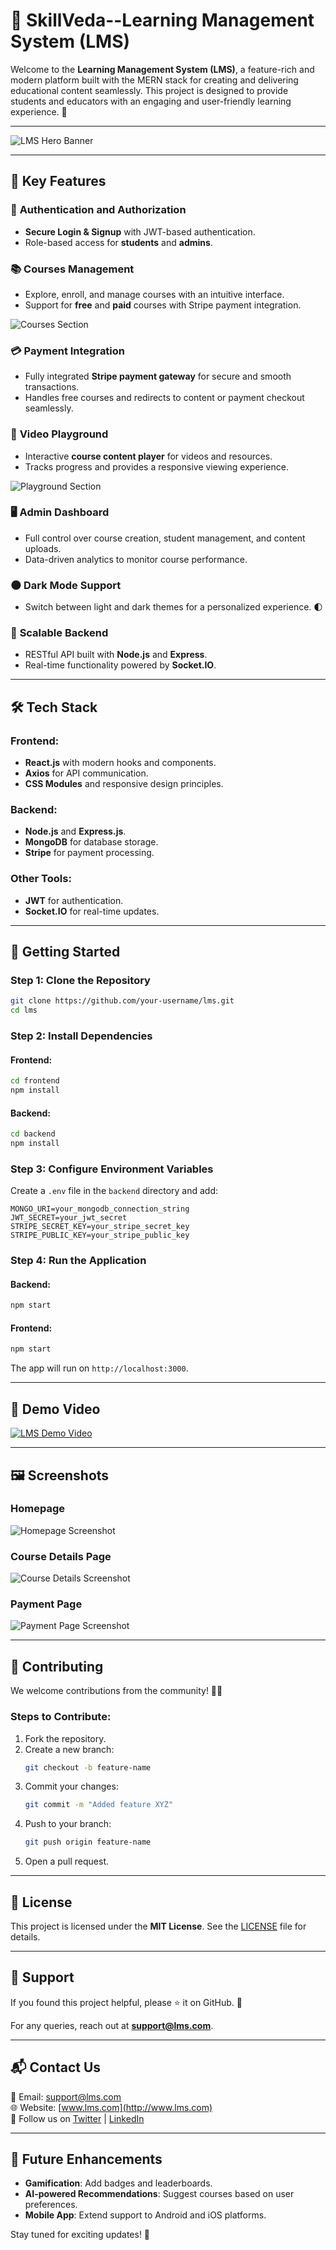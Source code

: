 # 🌟 **SkillVeda--Learning Management System (LMS)**

Welcome to the **Learning Management System (LMS)**, a feature-rich and modern platform built with the MERN stack for creating and delivering educational content seamlessly. This project is designed to provide students and educators with an engaging and user-friendly learning experience. 🚀

---

![LMS Hero Banner](https://res.cloudinary.com/hiddendev/image/upload/v1739877594/Screenshot_49_g6qudm.png) <!-- Replace this placeholder with an actual image from your LMS UI -->

---

## 🎯 **Key Features**

### 🔐 **Authentication and Authorization**
- **Secure Login & Signup** with JWT-based authentication.
- Role-based access for **students** and **admins**.

### 📚 **Courses Management**
- Explore, enroll, and manage courses with an intuitive interface.
- Support for **free** and **paid** courses with Stripe payment integration.

![Courses Section](https://res.cloudinary.com/hiddendev/image/upload/v1739877595/Screenshot_50_ejtrvr.png) <!-- Replace with the actual screenshot -->

### 💳 **Payment Integration**
- Fully integrated **Stripe payment gateway** for secure and smooth transactions.
- Handles free courses and redirects to content or payment checkout seamlessly.

### 🎥 **Video Playground**
- Interactive **course content player** for videos and resources.
- Tracks progress and provides a responsive viewing experience.

![Playground Section](https://res.cloudinary.com/hiddendev/image/upload/v1739877594/Screenshot_51_njoov6.png) <!-- Replace with the actual screenshot -->

### 🖥️ **Admin Dashboard**
- Full control over course creation, student management, and content uploads.
- Data-driven analytics to monitor course performance.

### 🌑 **Dark Mode Support**
- Switch between light and dark themes for a personalized experience. 🌓

### 💾 **Scalable Backend**
- RESTful API built with **Node.js** and **Express**.
- Real-time functionality powered by **Socket.IO**.

---

## 🛠️ **Tech Stack**

### **Frontend:**
- **React.js** with modern hooks and components.
- **Axios** for API communication.
- **CSS Modules** and responsive design principles.

### **Backend:**
- **Node.js** and **Express.js**.
- **MongoDB** for database storage.
- **Stripe** for payment processing.

### **Other Tools:**
- **JWT** for authentication.
- **Socket.IO** for real-time updates.

---

## 🚀 **Getting Started**

### **Step 1: Clone the Repository**
```bash
git clone https://github.com/your-username/lms.git
cd lms
```

### **Step 2: Install Dependencies**
#### Frontend:
```bash
cd frontend
npm install
```
#### Backend:
```bash
cd backend
npm install
```

### **Step 3: Configure Environment Variables**
Create a `.env` file in the `backend` directory and add:
```
MONGO_URI=your_mongodb_connection_string
JWT_SECRET=your_jwt_secret
STRIPE_SECRET_KEY=your_stripe_secret_key
STRIPE_PUBLIC_KEY=your_stripe_public_key
```

### **Step 4: Run the Application**
#### Backend:
```bash
npm start
```
#### Frontend:
```bash
npm start
```

The app will run on `http://localhost:3000`.

---

## 🎥 **Demo Video**
[![LMS Demo Video](https://via.placeholder.com/800x400?text=Click+to+watch+demo)](https://youtu.be/example) <!-- Replace with the actual YouTube link -->

---

## 🖼️ **Screenshots**

### **Homepage**
![Homepage Screenshot](https://res.cloudinary.com/hiddendev/image/upload/v1739877595/Screenshot_50_ejtrvr.png) <!-- Replace with the actual screenshot -->

### **Course Details Page**
![Course Details Screenshot](https://res.cloudinary.com/hiddendev/image/upload/v1739877595/Screenshot_53_myhnjz.png) <!-- Replace with the actual screenshot -->

### **Payment Page**
![Payment Page Screenshot](https://res.cloudinary.com/hiddendev/image/upload/v1739877594/Screenshot_52_rrh4rr.png) <!-- Replace with the actual screenshot -->

---

## 🤝 **Contributing**

We welcome contributions from the community! 🧑‍💻

### **Steps to Contribute:**
1. Fork the repository.
2. Create a new branch:
   ```bash
   git checkout -b feature-name
   ```
3. Commit your changes:
   ```bash
   git commit -m "Added feature XYZ"
   ```
4. Push to your branch:
   ```bash
   git push origin feature-name
   ```
5. Open a pull request.

---

## 📄 **License**

This project is licensed under the **MIT License**. See the [LICENSE](LICENSE) file for details.

---

## 🌟 **Support**

If you found this project helpful, please ⭐ it on GitHub. 🙌

For any queries, reach out at **support@lms.com**.

---

## 📬 **Contact Us**

📧 Email: [support@lms.com](mailto:support@lms.com)  
🌐 Website: [www.lms.com](http://www.lms.com)  
📱 Follow us on [Twitter](https://twitter.com/lms) | [LinkedIn](https://linkedin.com/company/lms)

---

## 🚧 **Future Enhancements**
- **Gamification**: Add badges and leaderboards.
- **AI-powered Recommendations**: Suggest courses based on user preferences.
- **Mobile App**: Extend support to Android and iOS platforms.

Stay tuned for exciting updates! 🎉

